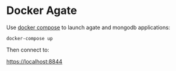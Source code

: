 Docker Agate
============

Use [docker compose](https://docs.docker.com/compose/) to launch agate and mongodb applications:

```
docker-compose up
```

Then connect to:

[https://localhost:8844](https://localhost:8844)